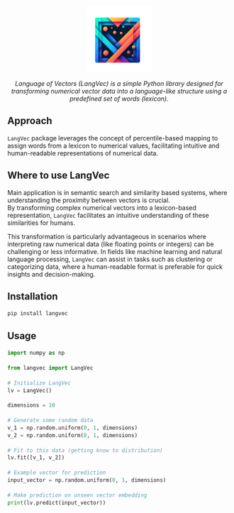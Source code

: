 <p align="center">
  <img src="assets/logo.png" alt="LangVec Logo" width="150">
</p>

<p align="center">
  <i>Language of Vectors (LangVec) is a simple Python library designed for transforming numerical vector data into a language-like structure using a predefined set of words (lexicon).</i>
</p>

## Approach

`LangVec` package leverages the concept of percentile-based mapping to assign words from a lexicon to numerical values, facilitating intuitive and human-readable representations of numerical data.

## Where to use LangVec
Main application is in semantic search and similarity based systems, where understanding the proximity between vectors is crucial.  
By transforming complex numerical vectors into a lexicon-based representation, `LangVec` facilitates an intuitive understanding of these similarities for humans. 

This transformation is particularly advantageous in scenarios where interpreting raw numerical data (like floating points or integers) can be challenging or less informative. 
In fields like machine learning and natural language processing, `LangVec` can assist in tasks such as clustering or categorizing data, where a human-readable format is preferable for quick insights and decision-making.  

## Installation
```bash
pip install langvec
```

## Usage

```python
import numpy as np

from langvec import LangVec

# Initialize LangVec
lv = LangVec()

dimensions = 10

# Generate some random data
v_1 = np.random.uniform(0, 1, dimensions)
v_2 = np.random.uniform(0, 1, dimensions)

# Fit to this data (getting know to distribution)
lv.fit([v_1, v_2])

# Example vector for prediction
input_vector = np.random.uniform(0, 1, dimensions)

# Make prediction on unseen vector embedding
print(lv.predict(input_vector))
```